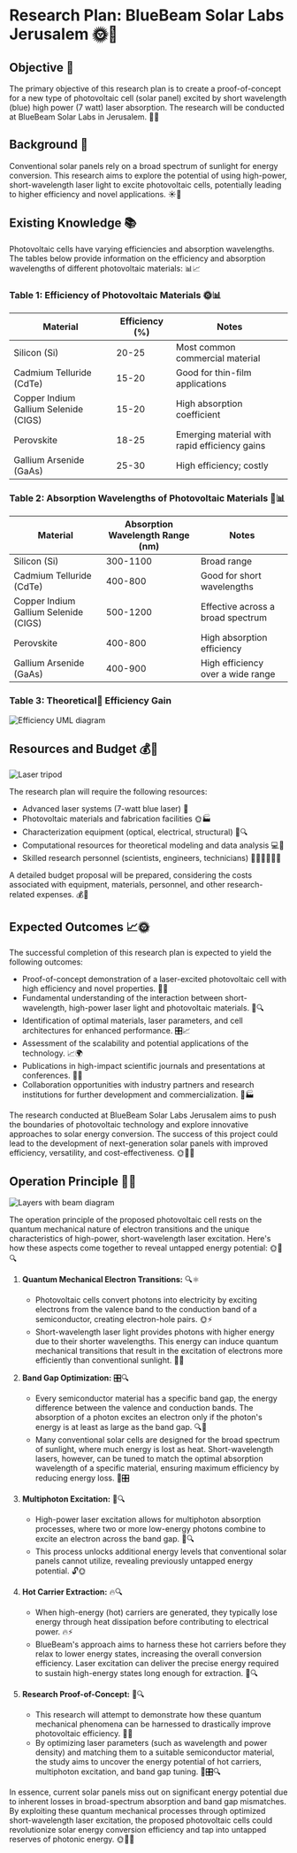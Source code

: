 # Research Plan: BlueBeam Solar Labs Jerusalem 🌞🔬

## Objective 🎯
The primary objective of this research plan is to create a proof-of-concept for a new type of photovoltaic cell (solar panel) excited by short wavelength (blue) high power (7 watt) laser absorption. The research will be conducted at BlueBeam Solar Labs in Jerusalem. 🔋🔎

## Background 📜
Conventional solar panels rely on a broad spectrum of sunlight for energy conversion. This research aims to explore the potential of using high-power, short-wavelength laser light to excite photovoltaic cells, potentially leading to higher efficiency and novel applications. ☀️🌈

## Existing Knowledge 📚
Photovoltaic cells have varying efficiencies and absorption wavelengths. The tables below provide information on the efficiency and absorption wavelengths of different photovoltaic materials: 📊📈

### Table 1: Efficiency of Photovoltaic Materials 🌞📊
| Material          | Efficiency (%) | Notes                                             |
|-------------------|----------------|---------------------------------------------------|
| Silicon (Si)      | 20-25          | Most common commercial material                   |
| Cadmium Telluride (CdTe) | 15-20 | Good for thin-film applications                  |
| Copper Indium Gallium Selenide (CIGS) | 15-20 | High absorption coefficient                    |
| Perovskite        | 18-25          | Emerging material with rapid efficiency gains     |
| Gallium Arsenide (GaAs) | 25-30   | High efficiency; costly                           |

### Table 2: Absorption Wavelengths of Photovoltaic Materials 🌈📊
| Material          | Absorption Wavelength Range (nm) | Notes                                   |
|-------------------|----------------------------------|-----------------------------------------|
| Silicon (Si)      | 300-1100                         | Broad range                            |
| Cadmium Telluride (CdTe) | 400-800                | Good for short wavelengths             |
| Copper Indium Gallium Selenide (CIGS) | 500-1200  | Effective across a broad spectrum      |
| Perovskite        | 400-800                          | High absorption efficiency             |
| Gallium Arsenide (GaAs) | 400-900                    | High efficiency over a wide range      |

### Table 3: Theoretical🤔 Efficiency Gain
![Efficiency UML diagram](./mermaid_uml_efficiency.png)

## Resources and Budget 💰🔬
![Laser tripod](./laser_tripod_small.png)

The research plan will require the following resources:
- Advanced laser systems (7-watt blue laser) 🔦
- Photovoltaic materials and fabrication facilities 🌞🏭
- Characterization equipment (optical, electrical, structural) 🔬🔍
- Computational resources for theoretical modeling and data analysis 💻🧮
- Skilled research personnel (scientists, engineers, technicians) 👨‍🔬👩‍🔬👨‍💼

A detailed budget proposal will be prepared, considering the costs associated with equipment, materials, personnel, and other research-related expenses. 💰📝

## Expected Outcomes 📈🌞
The successful completion of this research plan is expected to yield the following outcomes:
- Proof-of-concept demonstration of a laser-excited photovoltaic cell with high efficiency and novel properties. 🔋🔬
- Fundamental understanding of the interaction between short-wavelength, high-power laser light and photovoltaic materials. 🌈🔍
- Identification of optimal materials, laser parameters, and cell architectures for enhanced performance. 🎛️📈
- Assessment of the scalability and potential applications of the technology. 📈🌍
- Publications in high-impact scientific journals and presentations at conferences. 📝🎤
- Collaboration opportunities with industry partners and research institutions for further development and commercialization. 🤝🏭

The research conducted at BlueBeam Solar Labs Jerusalem aims to push the boundaries of photovoltaic technology and explore innovative approaches to solar energy conversion. The success of this project could lead to the development of next-generation solar panels with improved efficiency, versatility, and cost-effectiveness. 🌞🔋💡

## Operation Principle 🔬🌈
![Layers with beam diagram](./layers_diagram_small.png)

The operation principle of the proposed photovoltaic cell rests on the quantum mechanical nature of electron transitions and the unique characteristics of high-power, short-wavelength laser excitation. Here's how these aspects come together to reveal untapped energy potential: 🌞🔦🔍

1. **Quantum Mechanical Electron Transitions:** 🔍⚛️
   - Photovoltaic cells convert photons into electricity by exciting electrons from the valence band to the conduction band of a semiconductor, creating electron-hole pairs. 🌞⚡
   - Short-wavelength laser light provides photons with higher energy due to their shorter wavelengths. This energy can induce quantum mechanical transitions that result in the excitation of electrons more efficiently than conventional sunlight. 🔦🌈

2. **Band Gap Optimization:** 🎛️🔍
   - Every semiconductor material has a specific band gap, the energy difference between the valence and conduction bands. The absorption of a photon excites an electron only if the photon's energy is at least as large as the band gap. 🔍🌈
   - Many conventional solar cells are designed for the broad spectrum of sunlight, where much energy is lost as heat. Short-wavelength lasers, however, can be tuned to match the optimal absorption wavelength of a specific material, ensuring maximum efficiency by reducing energy loss. 🔦🎛️

3. **Multiphoton Excitation:** 🔦🔍
   - High-power laser excitation allows for multiphoton absorption processes, where two or more low-energy photons combine to excite an electron across the band gap. 🔦🔍
   - This process unlocks additional energy levels that conventional solar panels cannot utilize, revealing previously untapped energy potential. 🔓🌞

4. **Hot Carrier Extraction:** 🔥🔍
   - When high-energy (hot) carriers are generated, they typically lose energy through heat dissipation before contributing to electrical power. 🔥⚡
   - BlueBeam's approach aims to harness these hot carriers before they relax to lower energy states, increasing the overall conversion efficiency. Laser excitation can deliver the precise energy required to sustain high-energy states long enough for extraction. 🔦🔍

5. **Research Proof-of-Concept:** 🔬🔍
   - This research will attempt to demonstrate how these quantum mechanical phenomena can be harnessed to drastically improve photovoltaic efficiency. 🔬🌞
   - By optimizing laser parameters (such as wavelength and power density) and matching them to a suitable semiconductor material, the study aims to uncover the energy potential of hot carriers, multiphoton excitation, and band gap tuning. 🔦🎛️🔍

In essence, current solar panels miss out on significant energy potential due to inherent losses in broad-spectrum absorption and band gap mismatches. By exploiting these quantum mechanical processes through optimized short-wavelength laser excitation, the proposed photovoltaic cells could revolutionize solar energy conversion efficiency and tap into untapped reserves of photonic energy. 🌞🔋💡
